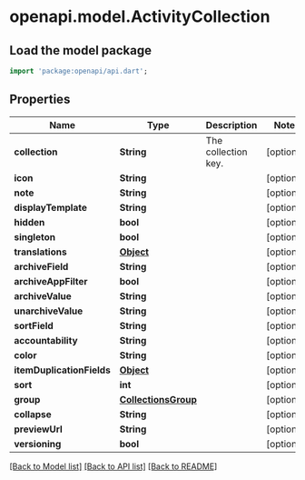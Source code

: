 # openapi.model.ActivityCollection

## Load the model package
```dart
import 'package:openapi/api.dart';
```

## Properties
Name | Type | Description | Notes
------------ | ------------- | ------------- | -------------
**collection** | **String** | The collection key. | [optional] 
**icon** | **String** |  | [optional] 
**note** | **String** |  | [optional] 
**displayTemplate** | **String** |  | [optional] 
**hidden** | **bool** |  | [optional] 
**singleton** | **bool** |  | [optional] 
**translations** | [**Object**](.md) |  | [optional] 
**archiveField** | **String** |  | [optional] 
**archiveAppFilter** | **bool** |  | [optional] 
**archiveValue** | **String** |  | [optional] 
**unarchiveValue** | **String** |  | [optional] 
**sortField** | **String** |  | [optional] 
**accountability** | **String** |  | [optional] 
**color** | **String** |  | [optional] 
**itemDuplicationFields** | [**Object**](.md) |  | [optional] 
**sort** | **int** |  | [optional] 
**group** | [**CollectionsGroup**](CollectionsGroup.md) |  | [optional] 
**collapse** | **String** |  | [optional] 
**previewUrl** | **String** |  | [optional] 
**versioning** | **bool** |  | [optional] 

[[Back to Model list]](../README.md#documentation-for-models) [[Back to API list]](../README.md#documentation-for-api-endpoints) [[Back to README]](../README.md)


